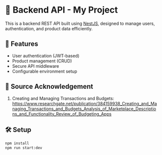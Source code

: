 # 🧠 Backend API - My Project

This is a backend REST API built using [NestJS](https://nestjs.com), designed to manage users, authentication, and product data efficiently.

## 🚀 Features
- User authentication (JWT-based)
- Product management (CRUD)
- Secure API middleware
- Configurable environment setup

## 🔗 Source Acknowledgement
1. Creating and Managing Transactions and Budgets: https://www.researchgate.net/publication/384159938_Creating_and_Managing_Transactions_and_Budgets_Analysis_of_Marketplace_Descriptions_and_Functionality_Review_of_Budgeting_Apps


## 🛠️ Setup

```bash
npm install
npm run start:dev
